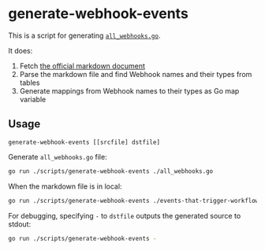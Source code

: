 generate-webhook-events
=======================

This is a script for generating [`all_webhooks.go`](../all_webhooks.go).

It does:

1. Fetch [the official markdown document](https://raw.githubusercontent.com/github/docs/main/content/actions/using-workflows/events-that-trigger-workflows.md)
2. Parse the markdown file and find Webhook names and their types from tables
3. Generate mappings from Webhook names to their types as Go map variable

## Usage

```
generate-webhook-events [[srcfile] dstfile]
```

Generate `all_webhooks.go` file:

```sh
go run ./scripts/generate-webhook-events ./all_webhooks.go
```

When the markdown file is in local:

```sh
go run ./scripts/generate-webhook-events ./events-that-trigger-workflows.md ./all_webhooks.go
```

For debugging, specifying `-` to `dstfile` outputs the generated source to stdout:

```sh
go run ./scripts/generate-webhook-events -
```

